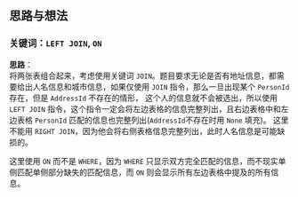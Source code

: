 ## 思路与想法
### 关键词：`LEFT JOIN`, `ON`
**思路**：  
将两张表组合起来，考虑使用关键词 `JOIN`。题目要求无论是否有地址信息，都需要给出人名信息和城市信息，如果仅使用 `JOIN` 指令，那么一旦出现某个 `PersonId` 存在，但是 `AddressId` 不存在的情形，
这个人的信息就不会被选出，所以使用 `LEFT JOIN` 指令，这个指令一定会将左边表格的信息完整列出，且右边表格中和左边表格 `PersonId` 匹配的信息也完整列出(`AddressId`不存在时用 `None` 填充)。
这里不能用 `RIGHT JOIN`，因为他会将右侧表格信息完整列出，此时人名信息是可能缺损的。

这里使用 `ON` 而不是 `WHERE`，因为 `WHERE` 只显示双方完全匹配的信息，而不现实单侧匹配单侧部分缺失的匹配信息，而 `ON` 则会显示所有左边表格中提及的所有信息。

